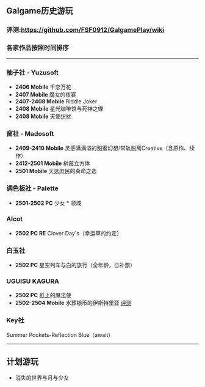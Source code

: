 ## Galgame历史游玩    

### 评测:<https://github.com/FSF0912/GalgamePlay/wiki>

### 各家作品按照时间排序    

---
### 柚子社 - Yuzusoft
- **2406 Mobile** 千恋万花
- **2407 Mobile** 魔女的夜宴
- **2407-2408 Mobile** Riddle Joker
- **2408 Mobile** 星光咖啡馆与死神之蝶
- **2408 Mobile** 天使纷扰

### 窗社 - Madosoft
- **2409-2410 Mobile** 灵感满满溢的甜蜜幻想/常轨脱离Creative（含原作、续作）
- **2412-2501 Mobile** 树莓立方体
- **2501 Mobile** 天选庶民的真命之选

### 调色板社 - Palette
- **2501-2502 PC** 少女 * 领域

### Alcot
- **2502 PC RE** Clover Day's（幸运草的约定）

### 白玉社
- **2502 PC** 星空列车与白的旅行（全年龄，已补票）

### UGUISU KAGURA
- **2502 PC** 纸上的魔法使
- **2502-2504 Mobile** 水葬银币的伊斯特里亚 [评测](https://github.com/FSF0912/GalgamePlay/wiki/UGUISU-KAGURA#%E6%B0%B4%E8%91%AC%E9%93%B6%E8%B4%A7%E7%9A%84%E4%BC%8A%E6%96%AF%E7%89%B9%E9%87%8C%E4%BA%9A)

### Key社
 Summer Pockets-Reflection Blue（await）

---

## 计划游玩
- 消失的世界与月与少女
